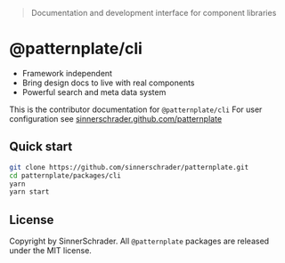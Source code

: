 > Documentation and development interface for component libraries

# @patternplate/cli

* Framework independent
* Bring design docs to live with real components
* Powerful search and meta data system

This is the contributor documentation for `@patternplate/cli`
For user configuration see [sinnerschrader.github.com/patternplate](https://sinnerschrader.github.com/patternplate)

## Quick start

```sh
git clone https://github.com/sinnerschrader/patternplate.git
cd patternplate/packages/cli
yarn
yarn start
```

## License

Copyright by SinnerSchrader. All `@patternplate` packages are released under the MIT license.

